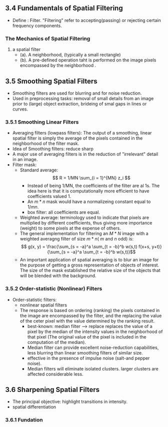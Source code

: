 ## 3.4 Fundamentals of Spatial Filtering

- Define : Filter.
    "Filtering" refer to accepting(passing) or rejecting certain frequency components.  

### The Mechanics of Spatial Filtering
1. a spatial filter
   - (a). A neighborhood, (typically a small rectangle)
   - (b). A pre-defined operation taht is performed on the image pixels encompassed by the neighborhood .


## 3.5 Smoothing Spatial Filters
 - Smoothing filters are used for blurring and for noise reduction. 
 - Used in preprocessing tasks: removal of small details from an image prior to (large) object extraction, brideing of smal gaps in lines or curves. 

### 3.5.1 Smoothing Linear Filters
 - Averaging filters (lowpass filters): The output of a smoothing, linear spatial filter is simply the average of the pixels contained in the neighborhood of the filter mask.   
 - Idea of Smoothing filters: reduce sharp 
 - A major use of averaging filters is in the reduction of "irrelevant" detail in an image. 
 - Filter mask:
   - Standard average: 
        $$ R = 1/MN \sum_{i = 1}^{MN} z_i $$
     - Instead of being 1/MN, the coefficients of the filter are al 1s. The idea here is that it is computationally more efficient to have coefficients valued 1. 
     - An $m * n$ mask would have a normalizeing constant equal to $1/mn$.
     - box filter: all coefficients are equal.
   - Weighted average: terminology used to indicate that pixels are multiplied by different coefficients, thus giving more importance (weight) to some pixels at the expense of others. 
   - The general implementation for filtering an $M * N$ image with a weighted averagng filter of size $m * n$( $m$ and $n$ odd) is:
        $$ g(x, y) = \frac{\sum_{s = -a}^a \sum_{t = -b}^b w(s,t) f(x+s, y+t)}{\sum_{s = -a}^a \sum_{t = -b}^b w(s,t)}$$
   - An important application of spatial averaging is to blur an image for the purpose of getting a gross representation of objects of interest. The size of the mask established the relative size of the objects that will be blended with the background. 

### 3.5.2 Order-statistic (Nonlinear) Filters
- Order-statistic filters: 
  - nonlinear spatial filters
  - The response is based on ordering (ranking) the pixels contained in the image are encompassed by the filter, and the replacing the value of the ceter pixel with the value determined by the ranking result. 
    - best-known: median filter --> replace replaces the value of a pixel by the median of the intensity values in the neighborhood of that pixel (The original value of the pixel is included in the computation of the median).
    - Median filter can provide excellent noise-reduction capabilities, less blurring than linear smoothing filters of similar size. 
    - effective in the presence of impulse noise (salt-and pepper noise).  
    - Median filters will eliminate isolated clusters. larger clusters are affected considerable less.

## 3.6 Sharpening Spatial Filters
- The principal objective: highlight transitions in intensity. 
- spatial differentiation

### 3.6.1 Fundation